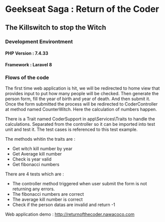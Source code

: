 # Geekseat Saga : Return of the Coder

## The Killswitch to stop the Witch
### Development Environtment
#### PHP Version : 7.4.33
#### Framework : Laravel 8

### Flows of the code
The first time web application is hit, we will be redirected to home view that provides input to put how many people will be checked. Then generate the person form, fill the year of birth and year of death. And then submit it.
Once the form submitted the process will be redirected to CoderController at method named CounterWitch. Here the calculation of numbers happen.

There is a Trait named CoderSupport in app\Services\Traits to handle the calculations. Separated from the controller so it can be imported into test unit and test it. The test cases is referenced to this test example.

The methods whitin the traits are :
- Get witch kill number by year
- Get Average kill number
- Check is year valid
- Get fibonacci numbers

There are 4 tests which are :
- The controller method triggered when user submit the form is not returning any errors.
- The fibonacci numbers are correct
- The average kill number is correct
- Check if the person datas are invalid and return -1

Web application demo : http://returnofthecoder.nawacoco.com
